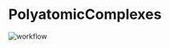 # PolyatomicComplexes

![workflow](https://github.com/github/docs/actions/workflows/ci.yml/badge.svg)
